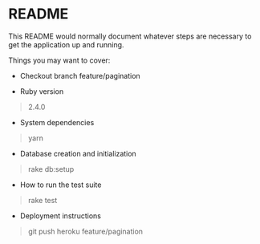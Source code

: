 # README

This README would normally document whatever steps are necessary to get the
application up and running.

Things you may want to cover:
* Checkout branch feature/pagination

* Ruby version
> 2.4.0
* System dependencies
> yarn

* Database creation and initialization
> rake db:setup

* How to run the test suite
> rake test

* Deployment instructions
> git push heroku feature/pagination

